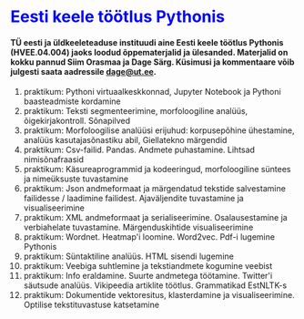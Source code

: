 <h1 style="color:blue"> Eesti keele töötlus Pythonis </h1>  

#### TÜ eesti ja üldkeeleteaduse instituudi aine Eesti keele töötlus Pythonis (HVEE.04.004) jaoks loodud õppematerjalid ja ülesanded. Materjalid on kokku pannud Siim Orasmaa ja Dage Särg. Küsimusi ja kommentaare võib julgesti saata aadressile dage@ut.ee.


 1. praktikum: Pythoni virtuaalkeskkonnad, Jupyter Notebook ja Pythoni baasteadmiste kordamine
 2. praktikum: Teksti segmenteerimine, morfoloogiline analüüs, õigekirjakontroll. Sõnapilved
 3. praktikum: Morfoloogilise analüüsi erijuhud: korpusepõhine ühestamine, analüüs kasutajasõnastiku abil, Giellatekno märgendid
 4. praktikum: Csv-failid. Pandas. Andmete puhastamine. Lihtsad nimisõnafraasid
 5. praktikum: Käsureaprogrammid ja kodeeringud, morfoloogiline süntees ja nimeüksuste tuvastamine
 6. praktikum: Json andmeformaat ja märgendatud tekstide salvestamine failidesse / laadimine failidest. Ajaväljendite tuvastamine ja visualiseerimine
 7. praktikum: XML andmeformaat ja serialiseerimine. Osalausestamine ja verbiahelate tuvastamine. Märgenduskihtide visualiseerimine
 8. praktikum: Wordnet. Heatmap'i loomine. Word2vec. Pdf-i lugemine Pythonis
 9. praktikum: Süntaktiline analüüs. HTML sisendi lugemine
 10. praktikum: Veebiga suhtlemine ja tekstiandmete kogumine veebist
 11. praktikum: Info eraldamine. Suurte andmetega töötamine. Twitter'i säutsude analüüs. Vikipeedia artiklite töötlus. Grammatikad EstNLTK-s
 12. praktikum: Dokumentide vektoresitus, klasterdamine ja visualiseerimine. Optilise tekstituvastuse katsetamine
